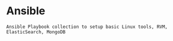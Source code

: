 # Ansible
    Ansible Playbook collection to setup basic Linux tools, RVM, ElasticSearch, MongoDB



